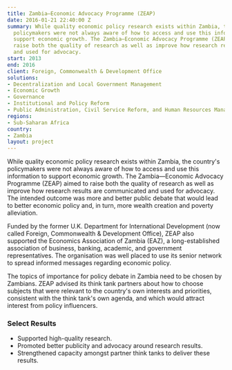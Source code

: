 ```yaml
---
title: Zambia—Economic Advocacy Programme (ZEAP)
date: 2016-01-21 22:40:00 Z
summary: While quality economic policy research exists within Zambia, the country's
  policymakers were not always aware of how to access and use this information to
  support economic growth. The Zambia—Economic Advocacy Programme (ZEAP) aimed to
  raise both the quality of research as well as improve how research results are communicated
  and used for advocacy.
start: 2013
end: 2016
client: Foreign, Commonwealth & Development Office
solutions:
- Decentralization and Local Government Management
- Economic Growth
- Governance
- Institutional and Policy Reform
- Public Administration, Civil Service Reform, and Human Resources Management
regions:
- Sub-Saharan Africa
country:
- Zambia
layout: project
---
```


While quality economic policy research exists within Zambia, the country's policymakers were not always aware of how to access and use this information to support economic growth. The Zambia—Economic Advocacy Programme (ZEAP) aimed to raise both the quality of research as well as improve how research results are communicated and used for advocacy. The intended outcome was more and better public debate that would lead to better economic policy and, in turn, more wealth creation and poverty alleviation.

Funded by the former U.K. Department for International Development (now called Foreign, Commonwealth & Development Office), ZEAP also supported the Economics Association of Zambia (EAZ), a long-established association of business, banking, academic, and government representatives. The organisation was well placed to use its senior network to spread informed messages regarding economic policy.

The topics of importance for policy debate in Zambia need to be chosen by Zambians. ZEAP advised its think tank partners about how to choose subjects that were relevant to the country's own interests and priorities, consistent with the think tank's own agenda, and which would attract interest from policy influencers.

### Select Results

* Supported high-quality research.
* Promoted better publicity and advocacy around research results.
* Strengthened capacity amongst partner think tanks to deliver these results.